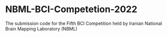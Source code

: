# NBML-BCI-Competetion-2022
The submission code for the Fifth BCI Competition held by Iranian National Brain Mapping Laboratory (NBML) 
